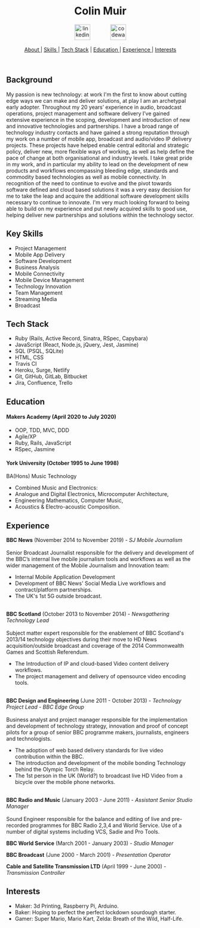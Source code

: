 
<h1 align="center">Colin Muir</h1>
<p align="center">

<a href="https://www.linkedin.com/in/~colinmuir/">
<img src="https://cdn1.iconfinder.com/data/icons/logotypes/32/square-linkedin-256.png" alt="linkedin" hspace="25" height="42" width="42"></a>
<a href="https://www.codewars.com/users/cjm106">
<img src="https://www.codewars.com/assets/logos/logo-glyph-36-red-583450fbf586726c570cfd610c94b8f631abfd89d5c4996b4c821a770ca498f9.png" alt="codewars" hspace="25" height="42" width="42"></a></p>

<div align="center">

[About ](#background) |
[Skills ](#key-skills) |
[Tech Stack](#tech-stack) |
[Education ](#education) |
[Experience ](#experience) |
[Interests ](#interests)

</div>
<br>

## Background

My passion is new technology: at work I'm the first to know about cutting edge ways we can make and deliver solutions, at play I am an archetypal early adopter. Throughout my 20 years’ experience in audio, broadcast operations, project management and software delivery I’ve gained extensive experience in the scoping, development and introduction of new and innovative technologies and partnerships. I have a broad range of technology industry contacts and have gained a strong reputation through my work on a number of mobile app, broadcast and audio/video IP delivery projects. These projects have helped enable central editorial and strategic policy, deliver new, more flexible ways of working, as well as help define the pace of change at both organisational and industry levels.  I take great pride in my work, and in particular my ability to lead on the development of new products and workflows encompassing bleeding edge, standards and commodity based technologies as well as mobile connectivity. In recognition of the need to continue to evolve and the pivot towards software defined and cloud based solutions it was a very easy decision for me to take the leap and acquire the additional software development skills necessary to continue to innovate. I'm very much looking forward to being able to build on my experience and put newly acquired skills to good use, helping deliver new partnerships and solutions within the technology sector.


## Key Skills

- Project Management
- Mobile App Delivery
- Software Development
- Business Analysis
- Mobile Connectivity
- Mobile Device Management
- Technology Innovation
- Team Management
- Streaming Media
- Broadcast


## Tech Stack

- Ruby (Rails, Active Record, Sinatra, RSpec, Capybara)
- JavaScript (React, Node.js, jQuery, Jest, Jasmine)
- SQL (PSQL, SQLite)
- HTML, CSS
- Travis CI
- Heroku, Surge, Netlify
- Git, GitHub, GitLab, Bitbucket
- Jira, Confluence, Trello


## Education

#### Makers Academy (April 2020 to July 2020)

- OOP, TDD, MVC, DDD
- Agile/XP
- Ruby, Rails, JavaScript
- RSpec, Jasmine

#### York University (October 1995 to June 1998)

BA(Hons) Music Technology
- Combined Music and Electronics:
- Analogue and Digital Electronics, Microcomputer Architecture,
- Engineering Mathematics, Computer Music,
- Acoustics & Electro-acoustic Composition.

## Experience

**BBC News** (November 2014 to November 2019) -
*SJ Mobile Journalism* </br></br>
Senior Broadcast Journalist responsible for the delivery and development of the BBC’s internal live mobile journalism tools and workflows as well as the wider management of the Mobile Journalism and Innovation team:
- Internal Mobile Application Development
- Development of BBC News' Social Media Live workflows and contract/platform partnerships.
- The UK's 1st 5G outside broadcast.

</br>**BBC Scotland** (October 2013 to November 2014) -
*Newsgathering Technology Lead* </br></br>
Subject matter expert responsible for the enablement of BBC Scotland's 2013/14 technology objectives during their move to HD News acquisition/outside broadcast and coverage of the 2014 Commonwealth Games and Scottish Referendum.
- The Introduction of IP and cloud-based Video content delivery workflows.
- The project management and delivery of opensource video encoding tools.

</br>**BBC Design and Engineering** (June 2011 - October 2013) -
*Technology Project Lead - BBC Edge Group* </br></br>
Business analyst and project manager responsible for the implementation and development of technology strategy, innovation and proof of concept pilots for a group of senior BBC programme makers, journalists, engineers and technologists.
- The adoption of web based delivery standards for live video contribution within the BBC.
- The introduction and development of the mobile bonding Technology behind the Olympic Torch Relay.
- The 1st person in the UK (World?) to broadcast live HD Video from a bicycle over the mobile phone networks.

</br>**BBC Radio and Music** (January 2003 - June 2011) -
*Assistant Senior Studio Manager* </br></br>
Sound Engineer responsible for the balance and editing of live and pre-recorded programmes for BBC Radio 2,3,4 and World Service. Use of a number of digital systems including VCS, Sadie and Pro Tools.</br>

**BBC World Service** (March 2001 - January 2003) -
*Studio Manager*

**BBC Broadcast** (June 2000 - March 2001) -
*Presentation Operator*

**Cable and Satellite Transmission LTD** (April 1999 - June 2000) -
*Transmission Controller*

## Interests

* Maker: 3d Printing, Raspberry Pi, Arduino.
* Baker: Hoping to perfect the perfect lockdown sourdough starter.
* Gamer: Super Mario, Mario Kart, Zelda: Breath of the Wild, Half-Life.

